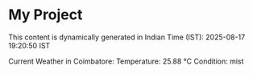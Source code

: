 # My Project

This content is dynamically generated in Indian Time (IST): 2025-08-17 19:20:50 IST


Current Weather in Coimbatore:
Temperature: 25.88 °C
Condition: mist
